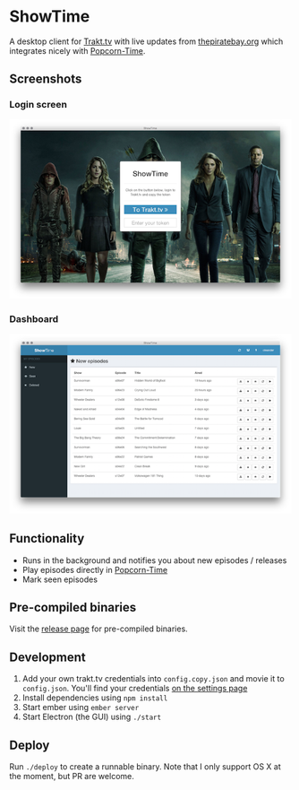 # ShowTime

A desktop client for [Trakt.tv](http://trakt.tv) with live updates from [thepiratebay.org](http://thepiratebay.se/) which integrates nicely with [Popcorn-Time](http://popcorntime.io/).

## Screenshots

### Login screen

![Login Screen](resources/login.png)

### Dashboard

![Dashboard](resources/dashboard.png)

## Functionality

- Runs in the background and notifies you about new episodes / releases
- Play episodes directly in [Popcorn-Time](http://popcorntime.io/)
- Mark seen episodes

## Pre-compiled binaries

Visit the [release page](https://github.com/oleander/git-fame-rb/releases) for pre-compiled binaries.

## Development

1. Add your own trakt.tv credentials into `config.copy.json` and movie it to `config.json`. You'll find your credentials [on the settings page](http://trakt.tv/oauth/applications)
2. Install dependencies using `npm install`
3. Start ember using `ember server`
4. Start Electron (the GUI) using `./start`

## Deploy

Run `./deploy` to create a runnable binary. Note that I only support OS X at the moment, but PR are welcome.